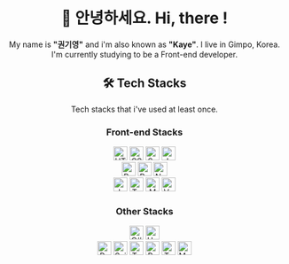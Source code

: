 <h1 align='center'>👋 안녕하세요. Hi, there !</h1>
<p align='center'>My name is <b>"권기영"</b> and i'm also known as <b>"Kaye"</b>. I live in Gimpo, Korea.</br>I'm currently studying to be a Front-end developer.</p>

<h2 align='center'>🛠 Tech Stacks</h2>
<p align='center'>Tech stacks that i've used at least once.</p>

<h3 align='center'>Front-end Stacks</h3>

<div align='center'>
  <img src="https://img.shields.io/badge/HTML5-E34F26?style=flat-square&logo=html5&logoColor=FFFFFF" alt="HTML5 logo" title="HTML5" height="25" />
  <img src="https://img.shields.io/badge/CSS3-1572B6?style=flat-square&logo=css3&logoColor=FFFFFF" alt="CSS3 logo" title="CSS3" height="25" />
  <img src="https://img.shields.io/badge/Sass-CC6699?style=flat-square&logo=sass&logoColor=FFFFFF" alt="Sass logo" title="Sass" height="25" />
  <img src="https://img.shields.io/badge/JavaScript-F7DF1E?style=flat-square&logo=javascript&logoColor=000000" alt="JavaScript logo" title="JavaScript" height="25" />
  </br>
  <img src="https://img.shields.io/badge/React-61DAFB?style=flat-square&logo=react&logoColor=000000" alt="React logo" title="React" height="25" />
  <img src="https://img.shields.io/badge/Redux-764ABC?style=flat-square&logo=redux&logoColor=FFFFFF" alt="Redux logo" title="Redux" height="25" />
  <img src="https://img.shields.io/badge/Next.js-000000?style=flat-square&logo=next.js&logoColor=FFFFFF" alt="Next.js logo" title="Next.js" height="25" />
  </br>
  <img src="https://img.shields.io/badge/Jest-C21325?style=flat-square&logo=jest&logoColor=FFFFFF" alt="Jest logo" title="Jest" height="25" />
  <img src="https://img.shields.io/badge/TestingLibrary-E33332?style=flat-square&logo=testing-library&logoColor=FFFFFF" alt="Testing Library logo" title="Testing Library" height="25" />
  <img src="https://img.shields.io/badge/MongoDB-47A248?style=flat-square&logo=mongodb&logoColor=FFFFFF" alt="MongoDB logo" title="MongoDB" height="25" />
  <img src="https://img.shields.io/badge/Vercel-000000?style=flat-square&logo=vercel&logoColor=FFFFFF" alt="Vercel logo" title="Vercel" height="25" />
</div>

<h3 align='center'>Other Stacks</h3>

<div align='center'>
  <img src="https://img.shields.io/badge/C%23-239120?style=flat-square&logo=c-sharp&logoColor=FFFFFF" alt="C# logo" title="C#" height="25" />
  <img src="https://img.shields.io/badge/Unity-FFFFFF?style=flat-square&logo=unity&logoColor=000000" alt="Unity logo" title="Unity" height="25" />
  </br>
  <img src="https://img.shields.io/badge/Python-3776AB?style=flat-square&logo=python&logoColor=FFFFFF" alt="Python logo" title="Python" height="25" />
  <img src="https://img.shields.io/badge/Scikit--learn-F7931E?style=flat-square&logo=scikit-learn&logoColor=FFFFFF" alt="Scikit learn logo" title="Scikit learn" height="25" />
  <img src="https://img.shields.io/badge/TensorFlow-FF6F00?style=flat-square&logo=tensorflow&logoColor=FFFFFF" alt="TensorFlow logo" title="TensorFlow" height="25" />
  <img src="https://img.shields.io/badge/PyTorch-EE4C2C?style=flat-square&logo=pytorch&logoColor=FFFFFF" alt="PyTorch logo" title="PyTorch" height="25" />
  <img src="https://img.shields.io/badge/Tableau-E97627?style=flat-square&logo=tableau&logoColor=FFFFFF" alt="Tableau logo" title="Tableau" height="25" />
  <img src="https://img.shields.io/badge/MySQL-4479A1?style=flat-square&logo=mysql&logoColor=FFFFFF" alt="MySQL logo" title="MySQL" height="25" />
</div>
